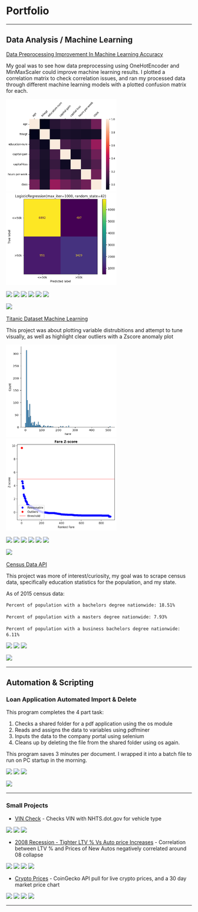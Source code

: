# Portfolio

---

## Data Analysis / Machine Learning

[Data Preprocessing Improvement In Machine Learning Accuracy](https://J-Pitts.github.io)

My goal was to see how data preprocessing using OneHotEncoder and MinMaxScaler could improve machine learning results. I plotted a correlation matrix to check correlation issues, and ran my processed data through different machine learning models with a plotted confusion matrix for each.

<img src="images/CorrelationMatrix.png?" width="300" height="250"/> <img src="images/LogisticRegressionConfusionMatrix.png?" width="300" height="250"/>

[![](https://img.shields.io/badge/Python-white?logo=Python)](#) [![](https://img.shields.io/badge/NumPy-lightgrey?logo=NumPy)](#) [![](https://img.shields.io/badge/pandas-lightgrey?logo=pandas)](#) [![](https://img.shields.io/badge/seaborn-white?logo=Python)](#) [![](https://img.shields.io/badge/sklearn-white?logo=scikitlearn)](#) [![](https://img.shields.io/badge/matplotlib-white?logo=Python)](#)

[![](https://colab.research.google.com/assets/colab-badge.svg)](https://colab.research.google.com/github/J-Pitts/J-Pitts.github.io/blob/master/AdultIncomePrediction.ipynb)

[Titanic Dataset Machine Learning](https://J-Pitts.github.io)

This project was about plotting variable distrubitions and attempt to tune visually, as well as highlight clear outliers with a Zscore anomaly plot

<img src="images/FareDistribution.png?" width="300" height="250"/> <img src="images/FareZScore.png?" width="300" height="250"/>

[![](https://img.shields.io/badge/Python-white?logo=Python)](#) [![](https://img.shields.io/badge/NumPy-lightgrey?logo=NumPy)](#) [![](https://img.shields.io/badge/pandas-lightgrey?logo=pandas)](#) [![](https://img.shields.io/badge/seaborn-white?logo=Python)](#) [![](https://img.shields.io/badge/sklearn-white?logo=scikitlearn)](#) [![](https://img.shields.io/badge/SciPy-white?logo=scipy)](#)

[![](https://colab.research.google.com/assets/colab-badge.svg)](https://colab.research.google.com/github/J-Pitts/J-Pitts.github.io/blob/master/TitanicML.ipynb)


[Census Data API](https://J-Pitts.github.io)

This project was more of interest/curiosity, my goal was to scrape census data, specifically education statistics for the population, and my state.

As of 2015 census data:

    Percent of population with a bachelors degree nationwide: 18.51%

    Percent of population with a masters degree nationwide: 7.93%

    Percent of population with a business bachelors degree nationwide: 6.11%

[![](https://img.shields.io/badge/Python-white?logo=Python)](#) [![](https://img.shields.io/badge/censusdata-white?logo=Python)](#) [![](https://img.shields.io/badge/pandas-lightgrey?logo=pandas)](#)

[![](https://colab.research.google.com/assets/colab-badge.svg)](https://colab.research.google.com/github/J-Pitts/J-Pitts.github.io/blob/master/CensusData.ipynb)

---
## Automation & Scripting

### Loan Application Automated Import & Delete

This program completes the 4 part task:
 1. Checks a shared folder for a pdf application using the os module
 2. Reads and assigns the data to variables using pdfminer
 3. Inputs the data to the company portal using selenium
 4. Cleans up by deleting the file from the shared folder using os again.
 
This program saves 3 minutes per document. I wrapped it into a batch file to run on PC startup in the morning.

[![](https://img.shields.io/badge/Python-white?logo=Python)](#) [![](https://img.shields.io/badge/pdfminer-white?logo=Python)](#) [![](https://img.shields.io/badge/Selenium-white?logo=Selenium)](#)

[![](https://colab.research.google.com/assets/colab-badge.svg)](https://colab.research.google.com/github/J-Pitts/J-Pitts.github.io/blob/master/AutoImportPDF.ipynb)


---

### Small Projects

- [VIN Check](https://colab.research.google.com/github/J-Pitts/J-Pitts.github.io/blob/master/VIN_Check.ipynb) - Checks VIN with NHTS.dot.gov for vehicle type 

[![](https://img.shields.io/badge/Python-white?logo=Python)](#) [![](https://img.shields.io/badge/tkinter-white?logo=Python)](#) [![](https://img.shields.io/badge/BeautifulSoup-white?logo=Python)](#)

- [2008 Recession - Tighter LTV % Vs Auto price Increases](https://colab.research.google.com/github/J-Pitts/J-Pitts.github.io/blob/master/Copy_of_08CrisisLTVCarPrices.ipynb) - Correlation between LTV % and Prices of New Autos negatively correlated around 08 collapse

[![](https://img.shields.io/badge/Python-white?logo=Python)](#) [![](https://img.shields.io/badge/NumPy-lightgrey?logo=NumPy)](#) [![](https://img.shields.io/badge/pandas-lightgrey?logo=pandas)](#) [![](https://img.shields.io/badge/matplotlib-white?logo=Python)](#)


- [Crypto Prices](https://colab.research.google.com/github/J-Pitts/J-Pitts.github.io/blob/master/CryptoTracker.ipynb) - CoinGecko API pull for live crypto prices, and a 30 day market price chart

[![](https://img.shields.io/badge/Python-white?logo=Python)](#) [![](https://img.shields.io/badge/seaborn-white?logo=Python)](#) [![](https://img.shields.io/badge/pandas-lightgrey?logo=pandas)](#) [![](https://img.shields.io/badge/matplotlib-white?logo=Python)](#)

---

